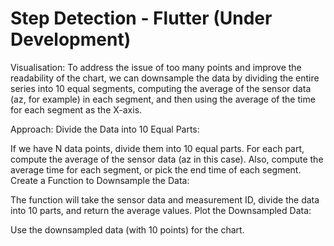 # Step Detection - Flutter (Under Development)

Visualisation:
To address the issue of too many points and improve the readability of the chart, we can downsample the data by dividing the entire series into 10 equal segments, computing the average of the sensor data (az, for example) in each segment, and then using the average of the time for each segment as the X-axis.

Approach:
Divide the Data into 10 Equal Parts:

If we have N data points, divide them into 10 equal parts.
For each part, compute the average of the sensor data (az in this case).
Also, compute the average time for each segment, or pick the end time of each segment.
Create a Function to Downsample the Data:

The function will take the sensor data and measurement ID, divide the data into 10 parts, and return the average values.
Plot the Downsampled Data:

Use the downsampled data (with 10 points) for the chart.
